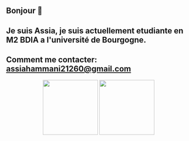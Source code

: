 ## Bonjour 👋

## Je suis Assia, je suis actuellement etudiante en M2 BDIA a l'université de Bourgogne. 
## Comment me contacter: assiahammani21260@gmail.com
<p align='center'>
   <a href="https://github.com/asiaHH/github-readme-stats">
      <img height=150 src="https://github-readme-stats.vercel.app/api?username=asiaHH"/></a>
   <a href="https://github.com/asiaHH/github-readme-stats">
<img height=150 src="https://github-readme-stats.vercel.app/api/top-langs/?username=asiaHH&layout=compact"/></a>
</p>



<!--
**asiaHH/asiaHH** is a ✨ _special_ ✨ repository because its `README.md` (this file) appears on your GitHub profile.

Here are some ideas to get you started:

- 🔭 I’m currently working on ...
- 🌱 I’m currently learning ...
- 👯 I’m looking to collaborate on ...
- 🤔 I’m looking for help with ...
- 💬 Ask me about ...
- 📫 How to reach me: ...
- 😄 Pronouns: ...
- ⚡ Fun fact: ...
-->
